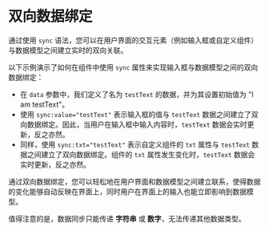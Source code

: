 <template is="exm-article">
<a href="../../publics/examples/sync/demo.html" preview demo></a>
<a href="../../publics/examples/sync/test-demo.html" main demo></a>
<a href="../../publics/examples/sync/custom-input.html" demo></a>
</template>

# 双向数据绑定

通过使用 `sync` 语法，您可以在用户界面的交互元素（例如输入框或自定义组件）与数据模型之间建立实时的双向关联。

以下示例演示了如何在组件中使用 `sync` 属性来实现输入框与数据模型之间的双向数据绑定：

- 在 `data` 参数中，我们定义了名为 `testText` 的数据，并为其设置初始值为 "I am testText"。
- 使用 `sync:value="testText"` 表示输入框的值与 `testText` 数据之间建立了双向数据绑定。因此，当用户在输入框中输入内容时，`testText` 数据会实时更新，反之亦然。
- 同样，使用 `sync:txt="testText"` 表示自定义组件的 `txt` 属性与 `testText` 数据之间建立了双向数据绑定。组件的 `txt` 属性发生变化时，`testText` 数据会实时更新，反之亦然。

通过双向数据绑定，您可以轻松地在用户界面和数据模型之间建立联系，使得数据的变化能够自动反映在界面上，同时用户在界面上的输入也能立即影响到数据模型。

值得注意的是，数据同步只能传递 **字符串** 或 **数字**，无法传递其他数据类型。
